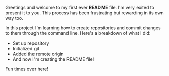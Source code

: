 Greetings and welcome to my first ever **README** file. I'm very exited to present it to you. This process has been frustrating but rewarding in its own way too.

In this project I'm learning how to create repositories and commit changes to them through the command line. Here's a breakdown of what I did:
* Set up repository
* Initialized git
* Added the remote origin
* And now I'm creating the README file!

Fun times over here!